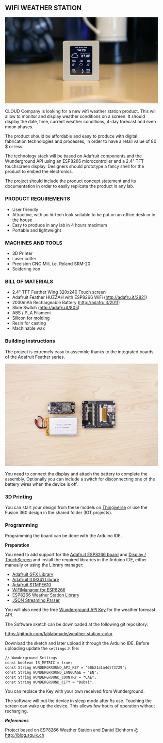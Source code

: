 
## WIFI WEATHER STATION
![Weather Hero Coffee](assets/weather_hero-coffee.jpg)


CLOUD Company is looking for a new wifi weather station product. This will allow to monitor and display weather conditions on a screen. It should display the date, time, current weather conditions, 4-day forecast and even moon phases.

The product should be affordable and easy to produce with digital fabrication technologies and processes, in order to have a retail value of 80 $ or less.

The technology stack will be based on Adafruit components and the Wunderground API
using an ESP8266 microcontroller and a 2.4" TFT touchscreen display. 
Designers should prototype a fancy shell for the product to embed the electronics.

The project should include the product concept statement and its documentation in order to easily replicate the product in any lab.

### PRODUCT REQUIREMENTS

- User friendly
- Attractive, with an hi-tech look suitable to be put on an office desk or in the house
- Easy to produce in any lab in 4 hours maximum
- Portable and lightweight

### MACHINES AND TOOLS

- 3D Printer
- Laser cutter
- Precision CNC Mill, i.e. Roland SRM-20 
- Soldering iron

### BILL OF MATERIALS

- 2.4" TFT Feather Wing 320x240 Touch screen
- Adafruit Feather HUZZAH with ESP8266 WiFi (http://adafru.it/2821)
- 2000mAh Rechargeable Battery  (http://adafru.it/2011) 
- Slide Switch (http://adafru.it/805) 
- ABS / PLA Filament
- Silicon for molding 
- Resin for casting
- Machinable wax

### Building instructions

The project is extremely easy to assemble thanks to the integrated boards of the Adafruit Feather series. 

![Weather Parts](assets/weather_parts.jpg)

You need to connect the display and attach the battery to complete the assembly. Optionally you can include a switch for disconnecting one of the battery wires when the device is off. 


### 3D Printing

You can start your design from these models on [Thingiverse](https://www.thingiverse.com/thing:1944905) or use the Fusion 360 design in the shared folder (IOT projects).


### Programming

Programming the board can be done with the Arduino IDE.

**Preparation**

You need to add support for the [Adafruit ESP8266 board](https://learn.adafruit.com/adafruit-feather-huzzah-esp8266/using-arduino-ide) and [Display / TouchScreen](https://learn.adafruit.com/adafruit-2-4-tft-touch-screen-featherwing) and install the required libraries in the Arduino IDE, either manually or using the Library manager:

- [Adafruit GFX Library](https://github.com/adafruit/Adafruit-GFX-Library)
- [Adafruit ILI9341 Library](https://github.com/adafruit/Adafruit_ILI9341)
- [Adafruit STMPE610](https://github.com/adafruit/Adafruit_STMPE610)
- [WiFiManager for ESP8266](https://github.com/tzapu/WiFiManager)
- [ESP8266 Weather Station Library](https://github.com/squix78/esp8266-weather-station)
- [JSON Streaming Parser](https://github.com/squix78/json-streaming-parser)

You will also need the free [Wunderground API Key](https://www.wunderground.com/weather/api/d/pricing.html) for the weather forecast API.

The Software sketch can be downloaded at the following git repository:

https://github.com/fablabmade/weather-station-color

Download the sketch and later upload it through the Arduino IDE. Before uploading update the `settings.h` file:

```
// Wunderground Settings
const boolean IS_METRIC = true;
const String WUNDERGRROUND_API_KEY = "68b21a1a4d573729";
const String WUNDERGRROUND_LANGUAGE = "EN";
const String WUNDERGROUND_COUNTRY = "UAE";
const String WUNDERGROUND_CITY = "Dubai";
```

You can replace the Key with your own received from Wunderground.

The software will put the device in sleep mode after 5s use. Touching the screen can wake up the device. This allows few hours of operation without recharging.

***References***

Project based on [ESP8266 Weather Station](https://learn.adafruit.com/wifi-weather-station-with-tft-display/overview) and Daniel Eichhorn @ http://blog.squix.ch